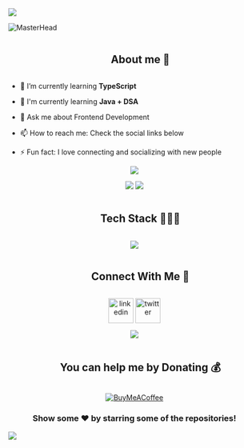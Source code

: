 <!--horizontal divider(gradiant)-->
<img src="https://user-images.githubusercontent.com/73097560/115834477-dbab4500-a447-11eb-908a-139a6edaec5c.gif">

![MasterHead](https://github.com/mhdamaan79/mhdamaan79/assets/118375524/e8feed6d-0f71-49fd-bd5b-3cb9d819e801)

<!--h2 without bottom border-->
<div id="user-content-toc">
  <ul align="center">
    <summary><h2 style="display: inline-block">About me 💫</h2></summary>
  </ul>
</div>

<!--Intro start-->
- 🌱 I’m currently learning **TypeScript**

- 🧠 I'm currently learning **Java + DSA**
  
- 💬 Ask me about Frontend Development
  
- 📫 How to reach me: Check the social links below
  
- ⚡ Fun fact: I love connecting and socializing with new people
<!--Intro end-->

<!--Github Profile Summary Card-->
<p align="center">
  <img src="https://github-profile-summary-cards.vercel.app/api/cards/profile-details?username=mhdamaan79&theme=tokyonight"/>
</p>

<!--Github Stats-->
<p align="center">
 <img src="https://github-readme-stats.vercel.app/api?username=mhdamaan79&theme=vision-friendly-dark&hide_border=true&include_all_commits=false&count_private=false"/>
 <img src="https://github-readme-streak-stats.herokuapp.com/?user=mhdamaan79&theme=vision-friendly-dark&hide_border=true"/>
</p>


<!-- Tech Stack -->
<!--h1 without bottom border-->
<div id="user-content-toc">
  <ul align="center">
    <summary><h2 style="display: inline-block">Tech Stack 👨🏻‍💻</h2></summary>
  </ul>
</div>
<p align="center">
  <a href="https://skillicons.dev">
    <img src="https://skillicons.dev/icons?i=html,css,tailwind,bootstrap,sass,javascript,react,redux,ts,java,git,github,netlify,vercel,vscode,idea&perline=8" />
  </a>
</p>


<!-- Connect with me -->
<!--h2 without bottom border-->
<div id="user-content-toc">
  <ul align="center">
    <summary><h2 style="display: inline-block">Connect With Me 🤝</h2></summary>
  </ul>
</div>
<p align="center">
<a href="https://linkedin.com/in/mhdamaan79" target="blank"><img align="center" src="https://user-images.githubusercontent.com/88904952/234979284-68c11d7f-1acc-4f0c-ac78-044e1037d7b0.png" alt="linkedin" height="50" width="50" /></a>
<a href="https://twitter.com/mhdamaan79" target="blank"><img align="center" src="https://user-images.githubusercontent.com/88904952/234980676-61bfb021-ecc8-48f7-88e6-34c1b06c4a58.png" alt="twitter" height="50" width="50" /></a> 
</p>


<!--profile visit count-->
<div align="center">

[![](https://visitcount.itsvg.in/api?id=mhdamaan79&icon=8&color=0)](https://visitcount.itsvg.in)

</div>

<!--BuyMeACoffee-->
<div align="center">
<div id="user-content-toc">
  <ul align="center">
    <summary><h2 style="display: inline-block">You can help me by Donating 💰</h2></summary>
  </ul>
</div>

  [![BuyMeACoffee](https://img.shields.io/badge/Buy%20Me%20a%20Coffee-ffdd00?style=for-the-badge&logo=buy-me-a-coffee&logoColor=black)](https://buymeacoffee.com/mhdamaan79) 

</div>

<div align="center">

### Show some ❤️ by starring some of the repositories!

</div>

<!--horizontal divider(gradiant)-->
<img src="https://user-images.githubusercontent.com/73097560/115834477-dbab4500-a447-11eb-908a-139a6edaec5c.gif">
